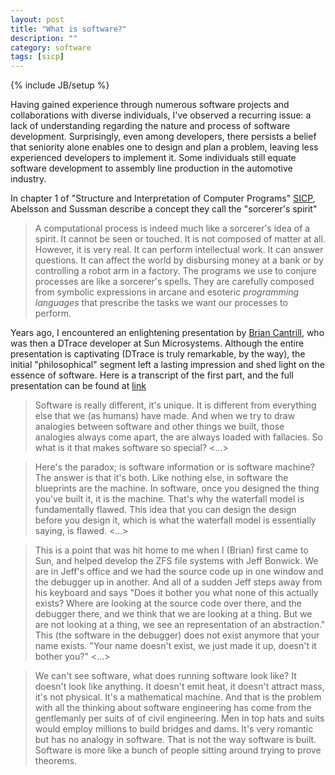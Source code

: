 ```yaml
---
layout: post
title: "What is software?"
description: ""
category: software
tags: [sicp]
---
```

{% include JB/setup %}

Having gained experience through numerous software projects and collaborations with diverse individuals, I've observed a recurring issue: a lack of understanding regarding the nature and process of software development. Surprisingly, even among developers, there persists a belief that seniority alone enables one to design and plan a problem, leaving less experienced developers to implement it. Some individuals still equate software development to assembly line production in the automotive industry.


In chapter 1 of "Structure and Interpretation of Computer Programs" [SICP](http://mitpress.mit.edu/sicp/), Abelsson and Sussman describe a concept they call the "sorcerer's spirit"

> A computational process is indeed much like a sorcerer's idea of a spirit. It cannot be seen or touched. It is not composed of matter at all. However, it is very real. It can perform intellectual work. It can answer questions. It can affect the world by disbursing money at a bank or by controlling a robot arm in a factory. The programs we use to conjure processes are like a sorcerer's spells. They are carefully composed from symbolic expressions in arcane and esoteric _programming languages_ that prescribe the tasks we want our processes to perform.

Years ago, I encountered an enlightening presentation by [Brian Cantrill](http://dtrace.org/blogs/bmc/), who was then a DTrace developer at Sun Microsystems. Although the entire presentation is captivating (DTrace is truly remarkable, by the way), the initial "philosophical" segment left a lasting impression and shed light on the essence of software. Here is a transcript of the first part, and the full presentation can be found at [link](http://www.youtube.com/watch?v=TgmA48fILq8&feature=gv)

> Software is really different, it's unique. It is different from everything else that we (as humans) have made. And when we try to draw analogies between software and other things we built, those analogies always come apart, the are always loaded with fallacies. So what is it that makes software so special? <...>

> Here's the paradox; is software information or is software machine? The answer is that it's both. Like nothing else, in software the blueprints are the machine. In software, once you designed the thing you've built it, it is the machine. That's why the waterfall model is fundamentally flawed. This idea that you can design the design before you design it, which is what the waterfall model is essentially saying, is flawed. <...>

> This is a point that was hit home to me when I (Brian) first came to Sun, and helped develop the ZFS file systems with Jeff Bonwick. We are in Jeff's office and we had the source code up in one window and the debugger up in another. And all of a sudden Jeff steps away from his keyboard and says "Does it bother you what none of this actually exists? Where are looking at the source code over there, and the debugger there, and we think that we are looking at a thing. But we are not looking at a thing, we see an representation of an abstraction." This (the software in the debugger) does not exist anymore that your name exists. "Your name doesn't exist, we just made it up, doesn't it bother you?" <...>

> We can't see software, what does running software look like? It doesn't look like anything. It doesn't emit heat, it doesn't attract mass, it's not physical. It's a mathematical machine. And that is the problem with all the thinking about software engineering has come from the gentlemanly per suits of of civil engineering. Men in top hats and suits would employ millions to build bridges and dams. It's very romantic but has no analogy in software. That is not the way software is built. Software is more like a bunch of people sitting around trying to prove theorems.
